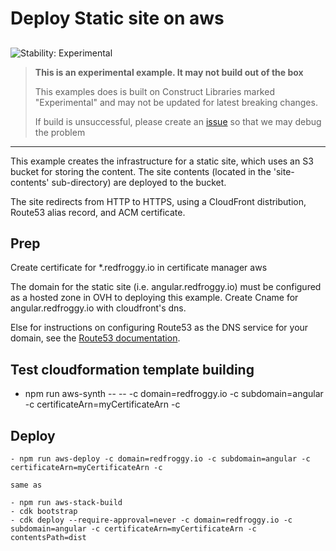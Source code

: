 # Deploy Static site on aws

## <!--BEGIN STABILITY BANNER-->

![Stability: Experimental](https://img.shields.io/badge/stability-Experimental-important.svg?style=for-the-badge)

> **This is an experimental example. It may not build out of the box**
>
> This examples does is built on Construct Libraries marked "Experimental" and may not be updated for latest breaking changes.
>
> If build is unsuccessful, please create an [issue](https://github.com/aws-samples/aws-cdk-examples/issues/new) so that we may debug the problem

---

<!--END STABILITY BANNER-->

This example creates the infrastructure for a static site, which uses an S3 bucket for storing the content. The site contents (located in the 'site-contents' sub-directory) are deployed to the bucket.

The site redirects from HTTP to HTTPS, using a CloudFront distribution, Route53 alias record, and ACM certificate.

## Prep

Create certificate for \*.redfroggy.io in certificate manager aws

The domain for the static site (i.e. angular.redfroggy.io) must be configured as a hosted zone in OVH to deploying this example.
Create Cname for angular.redfroggy.io with cloudfront's dns.

Else for instructions on configuring Route53 as the DNS service for your domain, see the [Route53 documentation](https://docs.aws.amazon.com/Route53/latest/DeveloperGuide/dns-configuring.html).

## Test cloudformation template building

- npm run aws-synth -- -- -c domain=redfroggy.io -c subdomain=angular -c certificateArn=myCertificateArn -c

## Deploy

```
- npm run aws-deploy -c domain=redfroggy.io -c subdomain=angular -c certificateArn=myCertificateArn -c

same as

- npm run aws-stack-build
- cdk bootstrap
- cdk deploy --require-approval=never -c domain=redfroggy.io -c subdomain=angular -c certificateArn=myCertificateArn -c contentsPath=dist
```
